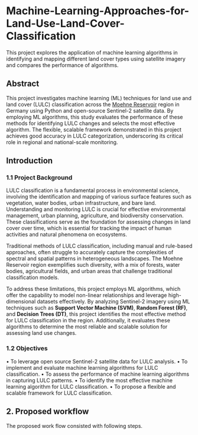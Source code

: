 # Machine-Learning-Approaches-for-Land-Use-Land-Cover-Classification
This  project  explores the application of machine learning algorithms in identifying and mapping different land cover types using satellite  imagery and  compares the performance of  algorithms.

## Abstract
This project investigates machine learning (ML) techniques for land use and land cover (LULC) classification across the [Moehne Reservoir](https://en.wikipedia.org/wiki/M%C3%B6hne_Reservoir#:~:text=The%20M%C3%B6hne%20Reservoir%2C%20or%20Moehne,million%20cubic%20metres%20of%20water) region in Germany using Python and open-source Sentinel-2 satellite data. By employing ML algorithms, this study evaluates the performance of these methods for identifying LULC changes and selects the most effective algorithm. The flexible, scalable framework demonstrated in this project achieves good accuracy in LULC categorization, underscoring its critical role in regional and national-scale monitoring.

## Introduction

### 1.1 Project Background
LULC classification is a fundamental process in environmental science, involving the identification and mapping of various surface features such as vegetation, water bodies, urban infrastructure, and bare land. Understanding and monitoring LULC is crucial for effective environmental management, urban planning, agriculture, and biodiversity conservation. These classifications serve as the foundation for assessing changes in land cover over time, which is essential for tracking the impact of human activities and natural phenomena on ecosystems.

Traditional methods of LULC classification, including manual and rule-based approaches, often struggle to accurately capture the complexities of spectral and spatial patterns in heterogeneous landscapes. The Moehne Reservoir region exemplifies such diversity, with a mix of forests, water bodies, agricultural fields, and urban areas that challenge traditional classification models.

To address these limitations, this project employs ML algorithms, which offer the capability to model non-linear relationships and leverage high-dimensional datasets effectively. By analyzing Sentinel-2 imagery using ML techniques such as **Support Vector Machine (SVM)**, **Random Forest (RF)**, and **Decision Trees (DT)**, this project identifies the most effective method for LULC classification in the region. Additionally, it evaluates these algorithms to determine the most reliable and scalable solution for assessing land use changes.

### 1.2 Objectives
•	To leverage open source Sentinel-2 satellite data for LULC analysis.
•	To implement and evaluate machine learning algorithms for LULC classification.
•	To assess the performance of machine learning algorithms in capturing LULC patterns.
•	To identify the most effective machine learning algorithm for LULC classification.
•	To propose a flexible and scalable framework for LULC classification.

## 2. Proposed workflow
The proposed work flow consisted with following steps.




